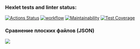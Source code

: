 ### Hexlet tests and linter status:
[![Actions Status](https://github.com/dim4ic/python-project-50/workflows/hexlet-check/badge.svg)](https://github.com/dim4ic/python-project-50/actions)
[![workflow](https://github.com/dim4ic/python-project-50/actions/workflows/pyci.yml/badge.svg)](https://github.com/dim4ic/python-project-50/actions/workflows/pyci.yml)
[![Maintainability](https://api.codeclimate.com/v1/badges/177f6c5aa6d5c8074cb8/maintainability)](https://codeclimate.com/github/dim4ic/python-project-50/maintainability)
[![Test Coverage](https://api.codeclimate.com/v1/badges/177f6c5aa6d5c8074cb8/test_coverage)](https://codeclimate.com/github/dim4ic/python-project-50/test_coverage)

### Сравнение плоских файлов (JSON)

<a href="https://asciinema.org/a/584494" target="_blank"><img src="https://asciinema.org/a/584494.svg" /></a>